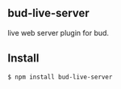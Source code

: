 ## bud-live-server

live web server plugin for bud.

## Install

```bash
$ npm install bud-live-server
```
